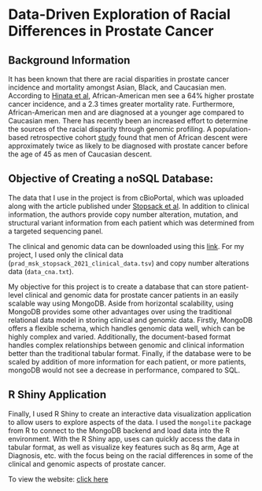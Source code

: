 # Data-Driven Exploration of Racial Differences in Prostate Cancer


## Background Information

It has been known that there are racial disparities in prostate cancer incidence and mortality amongst Asian, Black, and Caucasian men. According to [Hinata et al](https://wjmh.org/DOIx.php?id=10.5534/wjmh.210070), African-American men see a 64% higher prostate cancer incidence, and a 2.3 times greater mortality rate. Furthermore, African-American men and are diagnosed at a younger age compared to Caucasian men. There has recently been an increased effort to determine the sources of the racial disparity through genomic profiling. A population-based retrospective cohort [study](https://www.auajournals.org/doi/10.1016/j.juro.2008.03.057) found that men of African descent were approximately twice as likely to be diagnosed with prostate cancer before the age of 45 as men of Caucasian descent.

## Objective of Creating a noSQL Database:

The data that I use in the project is from cBioPortal, which was uploaded along with the article published under [Stopsack et al](https://aacrjournals.org/clincancerres/article/28/2/318/675596/Differences-in-Prostate-Cancer-Genomes-by-Self). In addition to clinical information, the authors provide copy number alteration, mutation, and structural variant information from each patient which was determined from a targeted sequencing panel.

The clinical and genomic data can be downloaded using this [link](https://cbioportal-datahub.s3.amazonaws.com/prad_msk_stopsack_2021.tar.gz). For my project, I used only the clinical data (`prad_msk_stopsack_2021_clinical_data.tsv`) and copy number alterations data (`data_cna.txt`).

My objective for this project is to create a database that can store patient-level clinical and genomic data for prostate cancer patients in an easily scalable way using MongoDB. Aside from horizontal scalability, using MongoDB provides some other advantages over using the traditional relational data model in storing clinical and genomic data. Firstly, MongoDB offers a flexible schema, which handles genomic data well, which can be highly complex and varied. Additionally, the document-based format handles complex relationships between genomic and clinical information better than the traditional tabular format. Finally, if the database were to be scaled by addition of more information for each patient, or more patients, mongoDB would not see a decrease in performance, compared to SQL.


## R Shiny Application

Finally, I used R Shiny to create an interactive data visualization application to allow users to explore aspects of the data. I used the `mongolite` package from R to connect to the MongoDB backend and load data into the R environment. With the R Shiny app, uses can quickly access the data in tabular format, as well as visualize key features such as 8q arm, Age at Diagnosis, etc. with the focus being on the racial differences in some of the clinical and genomic aspects of prostate cancer.

To view the website: [click here](https://qy27ax-flemming.shinyapps.io/trgn516-finalproject/)
